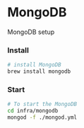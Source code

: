 MongoDB
=======

MongoDB setup

### Install

```bash
# install MongoDB
brew install mongodb
```

### Start

```bash
# To start the MongoDB
cd infra/mongodb
mongod -f ./mongod.yml
```
